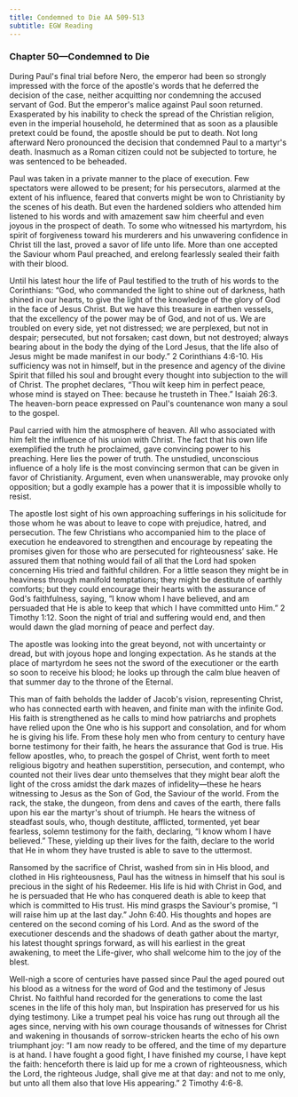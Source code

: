 ```yaml
---
title: Condemned to Die AA 509-513
subtitle: EGW Reading
---
```


### Chapter 50—Condemned to Die

During Paul's final trial before Nero, the emperor had been so strongly impressed with the force of the apostle's words that he deferred the decision of the case, neither acquitting nor condemning the accused servant of God. But the emperor's malice against Paul soon returned. Exasperated by his inability to check the spread of the Christian religion, even in the imperial household, he determined that as soon as a plausible pretext could be found, the apostle should be put to death. Not long afterward Nero pronounced the decision that condemned Paul to a martyr's death. Inasmuch as a Roman citizen could not be subjected to torture, he was sentenced to be beheaded.

Paul was taken in a private manner to the place of execution. Few spectators were allowed to be present; for his persecutors, alarmed at the extent of his influence, feared that converts might be won to Christianity by the scenes of his death. But even the hardened soldiers who attended him listened to his words and with amazement saw him cheerful and even joyous in the prospect of death. To some who witnessed his martyrdom, his spirit of forgiveness toward his murderers and his unwavering confidence in Christ till the last, proved a savor of life unto life. More than one accepted the Saviour whom Paul preached, and erelong fearlessly sealed their faith with their blood.

Until his latest hour the life of Paul testified to the truth of his words to the Corinthians: “God, who commanded the light to shine out of darkness, hath shined in our hearts, to give the light of the knowledge of the glory of God in the face of Jesus Christ. But we have this treasure in earthen vessels, that the excellency of the power may be of God, and not of us. We are troubled on every side, yet not distressed; we are perplexed, but not in despair; persecuted, but not forsaken; cast down, but not destroyed; always bearing about in the body the dying of the Lord Jesus, that the life also of Jesus might be made manifest in our body.” 2 Corinthians 4:6-10. His sufficiency was not in himself, but in the presence and agency of the divine Spirit that filled his soul and brought every thought into subjection to the will of Christ. The prophet declares, “Thou wilt keep him in perfect peace, whose mind is stayed on Thee: because he trusteth in Thee.” Isaiah 26:3. The heaven-born peace expressed on Paul's countenance won many a soul to the gospel.

Paul carried with him the atmosphere of heaven. All who associated with him felt the influence of his union with Christ. The fact that his own life exemplified the truth he proclaimed, gave convincing power to his preaching. Here lies the power of truth. The unstudied, unconscious influence of a holy life is the most convincing sermon that can be given in favor of Christianity. Argument, even when unanswerable, may provoke only opposition; but a godly example has a power that it is impossible wholly to resist.

The apostle lost sight of his own approaching sufferings in his solicitude for those whom he was about to leave to cope with prejudice, hatred, and persecution. The few Christians who accompanied him to the place of execution he endeavored to strengthen and encourage by repeating the promises given for those who are persecuted for righteousness’ sake. He assured them that nothing would fail of all that the Lord had spoken concerning His tried and faithful children. For a little season they might be in heaviness through manifold temptations; they might be destitute of earthly comforts; but they could encourage their hearts with the assurance of God's faithfulness, saying, “I know whom I have believed, and am persuaded that He is able to keep that which I have committed unto Him.” 2 Timothy 1:12. Soon the night of trial and suffering would end, and then would dawn the glad morning of peace and perfect day.

The apostle was looking into the great beyond, not with uncertainty or dread, but with joyous hope and longing expectation. As he stands at the place of martyrdom he sees not the sword of the executioner or the earth so soon to receive his blood; he looks up through the calm blue heaven of that summer day to the throne of the Eternal.

This man of faith beholds the ladder of Jacob's vision, representing Christ, who has connected earth with heaven, and finite man with the infinite God. His faith is strengthened as he calls to mind how patriarchs and prophets have relied upon the One who is his support and consolation, and for whom he is giving his life. From these holy men who from century to century have borne testimony for their faith, he hears the assurance that God is true. His fellow apostles, who, to preach the gospel of Christ, went forth to meet religious bigotry and heathen superstition, persecution, and contempt, who counted not their lives dear unto themselves that they might bear aloft the light of the cross amidst the dark mazes of infidelity—these he hears witnessing to Jesus as the Son of God, the Saviour of the world. From the rack, the stake, the dungeon, from dens and caves of the earth, there falls upon his ear the martyr's shout of triumph. He hears the witness of steadfast souls, who, though destitute, afflicted, tormented, yet bear fearless, solemn testimony for the faith, declaring, “I know whom I have believed.” These, yielding up their lives for the faith, declare to the world that He in whom they have trusted is able to save to the uttermost.

Ransomed by the sacrifice of Christ, washed from sin in His blood, and clothed in His righteousness, Paul has the witness in himself that his soul is precious in the sight of his Redeemer. His life is hid with Christ in God, and he is persuaded that He who has conquered death is able to keep that which is committed to His trust. His mind grasps the Saviour's promise, “I will raise him up at the last day.” John 6:40. His thoughts and hopes are centered on the second coming of his Lord. And as the sword of the executioner descends and the shadows of death gather about the martyr, his latest thought springs forward, as will his earliest in the great awakening, to meet the Life-giver, who shall welcome him to the joy of the blest.

Well-nigh a score of centuries have passed since Paul the aged poured out his blood as a witness for the word of God and the testimony of Jesus Christ. No faithful hand recorded for the generations to come the last scenes in the life of this holy man, but Inspiration has preserved for us his dying testimony. Like a trumpet peal his voice has rung out through all the ages since, nerving with his own courage thousands of witnesses for Christ and wakening in thousands of sorrow-stricken hearts the echo of his own triumphant joy: “I am now ready to be offered, and the time of my departure is at hand. I have fought a good fight, I have finished my course, I have kept the faith: henceforth there is laid up for me a crown of righteousness, which the Lord, the righteous Judge, shall give me at that day: and not to me only, but unto all them also that love His appearing.” 2 Timothy 4:6-8.